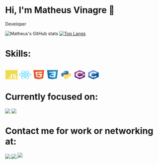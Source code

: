 # Hi, I'm Matheus Vinagre :wave: 
Developer

![Matheus's GitHub stats](https://github-readme-stats.vercel.app/api?username=matheuszv&show_icons=true&theme=midnight-purple) [![Top Langs](https://github-readme-stats.vercel.app/api/top-langs/?username=matheuszv&layout=compact&theme=midnight-purple)](https://github.com/anuraghazra/github-readme-stats)

# Skills:
<div style="display: inline_block"><br>
  <img align="center" alt="Matheus-Js" height="30" width="40" src="https://raw.githubusercontent.com/devicons/devicon/master/icons/javascript/javascript-plain.svg">
  <img align="center" alt="Matheus-React" height="30" width="40" src="https://raw.githubusercontent.com/devicons/devicon/master/icons/react/react-original.svg">
  <img align="center" alt="Matheus-HTML" height="30" width="40" src="https://raw.githubusercontent.com/devicons/devicon/master/icons/html5/html5-original.svg">
  <img align="center" alt="Matheus-CSS" height="30" width="40" src="https://raw.githubusercontent.com/devicons/devicon/master/icons/css3/css3-original.svg">
  <img align="center" alt="Matheus-Python" height="30" width="40" src="https://raw.githubusercontent.com/devicons/devicon/master/icons/python/python-original.svg">
  <img align="center" alt="Matheus-Csharp" height="30" width="40" src="https://raw.githubusercontent.com/devicons/devicon/master/icons/csharp/csharp-original.svg">
  <img align="center" alt="Matheus-Csharp" height="30" width="40" src="https://raw.githubusercontent.com/devicons/devicon/master/icons/c/c-original.svg">
</div>

# Currently focused on:
<img align="center" src="https://img.shields.io/badge/REACT-000000?style=for-the-badge&logo=react&logoColor=blue"></img> 
<img align="center" src="https://img.shields.io/badge/C.sharp-FFFFFF?style=for-the-badge&logo=csharp&logoColor=blue"></img>


# Contact me for work or networking at:

<a href="https://www.linkedin.com/in/matheuszv/" target="_blank">
  <img align="center" src="https://img.shields.io/badge/LinkedIn-0077B5?style=for-the-badge&logo=linkedin&logoColor=white" ></img> 
 </a>

<a href="https://www.instagram.com/matheusz_v" target="_blank">
  <img align="center" src="https://img.shields.io/badge/Instagram-E4405F?style=for-the-badge&logo=instagram&logoColor=white"> </img>
 </a>

<a href="matheus.vinagre2@gmail.com" target="_blank">
  <img src="https://img.shields.io/badge/-Gmail-%23333?style=for-the-badge&logo=gmail&logoColor=white" target="_blank">
</a>
